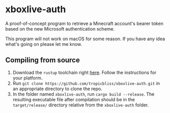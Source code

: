 # xboxlive-auth
A proof-of-concept program to retrieve a Minecraft account's bearer token based on the new Microsoft authentication scheme.

This program will not work on macOS for some reason. If you have any idea what's going on please let me know.

## Compiling from source

1. Download the `rustup` toolchain right [here](https://rustup.rs/). Follow the instructions for your platform.
2. Run `git clone https://github.com/tropicbliss/xboxlive-auth.git` in an appropriate directory to clone the repo.
3. In the folder named `xboxlive-auth`, run `cargo build --release`. The resulting executable file after compilation should be in the `target/release/` directory relative from the `xboxlive-auth` folder.
